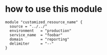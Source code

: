 # how to use this module
```shell
module "customized_resource_name" {
  source = "../../"
  environment   = "production"
  service_name  = "foobar"
  domain        = "reporting"
  delimiter     = "--"
}
```
